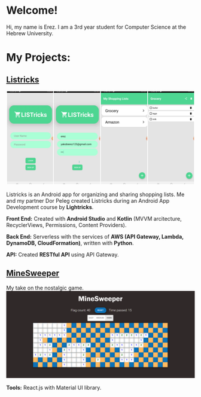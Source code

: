 # Welcome!

Hi, my name is Erez.
I am a 3rd year student for Computer Science at the Hebrew University.


# My Projects:


## [Listricks](https://github.com/erez-yakoby/Listricks.git)
![alt text](https://github.com/erez-yakoby/Listricks/blob/main/screenShots/collage.jpg?raw=true)

Listricks is an Android app for organizing and sharing shopping lists.
Me and my partner Dor Peleg created Listricks during an Android App Development course by **Lightricks**.

**Front End:** Created with **Android Studio** and **Kotlin** (MVVM arcitecture, RecyclerViews, Permissions, Content Providers). 

**Back End:** Serverless with the services of **AWS (API Gateway, Lambda, DynamoDB, CloudFormation)**, written with **Python**. 

**API:** Created **RESTful API** using API Gateway.

## [MineSweeper](https://github.com/erez-yakoby/MineSweeper.git)
My take on the nostalgic game.
![alt text](https://github.com/erez-yakoby/MineSweeper/blob/main/screenShots/game.png?raw=true)


**Tools:** React.js with Material UI library.

